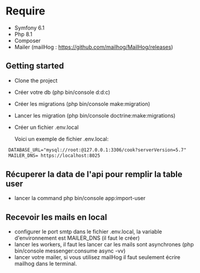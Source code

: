 # Require

- Symfony 6.1
- Php 8.1
- Composer
- Mailer (mailHog : https://github.com/mailhog/MailHog/releases)

## Getting started

- Clone the project
- Créer votre db (php bin/console d:d:c)
- Créer les migrations (php bin/console make:migration)
- Lancer les migration (php bin/console doctrine:make:migrations)
- Créer un fichier .env.local
 
  Voici un exemple de fichier .env.local: 

```txt
 DATABASE_URL="mysql://root:@127.0.0.1:3306/cook?serverVersion=5.7"
 MAILER_DNS= https://localhost:8025
```

## Récuperer la data de l'api pour remplir la table user

- lancer la command php bin/console app:import-user 

## Recevoir les mails en local

- configurer le port smtp  dans le fichier .env.local, la variable d'environnement est MAILER_DNS (il faut le créer)
- lancer les workers, il faut les lancer car les mails sont asynchrones (php bin/console messenger:consume async -vv)
- lancer votre mailer, si vous utilisez mailHog il faut seulement écrire mailhog dans le terminal.
